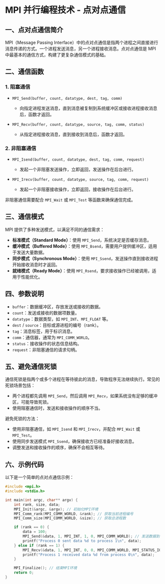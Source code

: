 # MPI 并行编程技术 - 点对点通信

## 一、点对点通信简介

MPI（Message Passing Interface）中的点对点通信是指两个进程之间直接进行消息传递的方式。一个进程发送消息，另一个进程接收消息。点对点通信是 MPI 中最基本的通信方式，构建了更复杂通信模式的基础。

## 二、通信函数

### 1. 阻塞通信

* `MPI_Send(buffer, count, datatype, dest, tag, comm)`

  * 向指定进程发送消息，直到消息被复制到系统缓冲区或接收进程接收消息后，函数才返回。
* `MPI_Recv(buffer, count, datatype, source, tag, comm, status)`

  * 从指定进程接收消息，直到接收到消息后，函数才返回。

### 2. 非阻塞通信

* `MPI_Isend(buffer, count, datatype, dest, tag, comm, request)`

  * 发起一个非阻塞发送操作，立即返回，发送操作在后台进行。
* `MPI_Irecv(buffer, count, datatype, source, tag, comm, request)`

  * 发起一个非阻塞接收操作，立即返回，接收操作在后台进行。

非阻塞通信需要配合 `MPI_Wait` 或 `MPI_Test` 等函数来确保通信完成。

## 三、通信模式

MPI 提供了多种发送模式，以满足不同的通信需求：

* **标准模式（Standard Mode）**：使用 `MPI_Send`，系统决定是否缓存消息。
* **缓冲模式（Buffered Mode）**：使用 `MPI_Bsend`，需要用户提供缓冲区，适用于发送大量数据。
* **同步模式（Synchronous Mode）**：使用 `MPI_Ssend`，发送操作直到接收进程开始接收消息时才返回。
* **就绪模式（Ready Mode）**：使用 `MPI_Rsend`，要求接收操作已经被调用，适用于性能优化。

## 四、参数说明

* `buffer`：数据缓冲区，存放发送或接收的数据。
* `count`：发送或接收的数据项数量。
* `datatype`：数据类型，如 `MPI_INT`、`MPI_FLOAT` 等。
* `dest` / `source`：目标或源进程的编号（rank）。
* `tag`：消息标签，用于标识消息。
* `comm`：通信器，通常为 `MPI_COMM_WORLD`。
* `status`：接收操作的状态信息结构。
* `request`：非阻塞通信的请求句柄。

## 五、避免通信死锁

通信死锁是指两个或多个进程在等待彼此的消息，导致程序无法继续执行。常见的死锁场景包括：

* 两个进程都先调用 `MPI_Send`，然后调用 `MPI_Recv`，如果系统没有足够的缓冲区，可能导致死锁。
* 使用阻塞通信时，发送和接收操作的顺序不当。

避免死锁的方法：

* 使用非阻塞通信，如 `MPI_Isend` 和 `MPI_Irecv`，并配合 `MPI_Wait` 或 `MPI_Test`。
* 使用同步发送模式 `MPI_Ssend`，确保接收方已经准备好接收消息。
* 调整发送和接收操作的顺序，确保不会相互等待。

## 六、示例代码

以下是一个简单的点对点通信示例：

```c
#include <mpi.h>
#include <stdio.h>

int main(int argc, char** argv) {
    int rank, size, data;
    MPI_Init(&argc, &argv); // 初始化MPI环境
    MPI_Comm_rank(MPI_COMM_WORLD, &rank); // 获取当前进程编号
    MPI_Comm_size(MPI_COMM_WORLD, &size); // 获取总进程数

    if (rank == 0) {
        data = 100;
        MPI_Send(&data, 1, MPI_INT, 1, 0, MPI_COMM_WORLD); // 发送数据到进程1
        printf("Process 0 sent data %d to process 1\n", data);
    } else if (rank == 1) {
        MPI_Recv(&data, 1, MPI_INT, 0, 0, MPI_COMM_WORLD, MPI_STATUS_IGNORE); // 从进程0接收数据
        printf("Process 1 received data %d from process 0\n", data);
    }

    MPI_Finalize(); // 结束MPI环境
    return 0;
}
```

